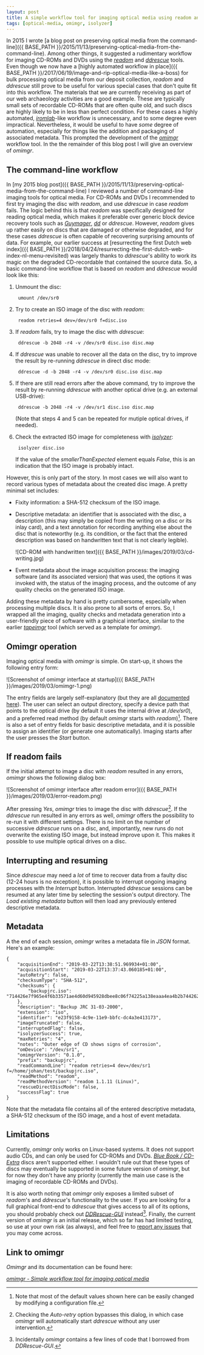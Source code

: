 ```yaml
---
layout: post
title: A simple workflow tool for imaging optical media using readom and ddrescue
tags: [optical-media, omimgr, isolyzer]
---
```


In 2015 I wrote [a blog post on preserving optical media from the command-line]({{ BASE_PATH }}/2015/11/13/preserving-optical-media-from-the-command-line). Among other things, it suggested a rudimentary workflow for imaging CD-ROMs and DVDs using the [*readom*](http://linux.die.net/man/1/readom) and [*ddrescue*](http://linux.die.net/man/1/ddrescue) tools. Even though we now have a [highly automated workflow in place]({{ BASE_PATH }}/2017/06/19/image-and-rip-optical-media-like-a-boss) for bulk processing optical media from our deposit collection, *readom* and *ddrescue* still prove to be useful for various special cases that don't quite fit into this workflow. The materials that we are currently receiving as part of our web archaeology activities are a good example. These are typically small sets of recordable CD-ROMs that are often quite old, and such discs are highly likely to be in less than perfect condition. For these cases a highly automated, [*iromlab*](https://github.com/KBNLresearch/iromlab)-like workflow is unnecessary, and to some degree even impractical. Nevertheless, it would be useful to have *some* degree of automation, especially for things like the addition and packaging of associated metadata. This prompted the development of the [*omimgr*](https://github.com/KBNLresearch/omimgr) workflow tool. In the the remainder of this blog post I will give an overview of *omimgr*.

<!-- more -->

## The command-line workflow

In [my 2015 blog post]({{ BASE_PATH }}/2015/11/13/preserving-optical-media-from-the-command-line) I reviewed a number of command-line imaging tools for optical media. For CD-ROMs and DVDs I recommended to first try imaging the disc with *readom*, and use *ddrescue* in case *readom* fails. The logic behind this is that *readom* was specifically designed for reading optical media, which makes it preferable over generic block device recovery tools such as [*Guymager*](https://guymager.sourceforge.io/), [*dd*](http://linux.die.net/man/1/dd) or *ddrescue*. However, *readom* gives up rather easily on discs that are damaged or otherwise degraded, and for these cases *ddrescue* is often capable of recovering surprising amounts of data. For example, our earlier success at [resurrecting the first Dutch web index]({{ BASE_PATH }}/2018/04/24/resurrecting-the-first-dutch-web-index-nl-menu-revisited) was largely thanks to *ddrescue*'s ability to work its magic on the degraded CD-recordable that contained the source data. So, a basic command-line workflow that is based on *readom* and *ddrescue* would look like this:

1. Unmount the disc:

        umount /dev/sr0

2. Try to create an ISO image of the disc with *readom*:

        readom retries=4 dev=/dev/sr0 f=disc.iso

3. If *readom* fails, try to image the disc with *ddrescue*:

        ddrescue -b 2048 -r4 -v /dev/sr0 disc.iso disc.map

4. If *ddrescue* was unable to recover all the data on the disc, try to improve the result by re-running *ddrescue* in direct disc mode:

        ddrescue -d -b 2048 -r4 -v /dev/sr0 disc.iso disc.map

5. If there are still read errors after the above command, try to improve the result by re-running *ddrescue* with another optical drive (e.g. an external USB-drive):

        ddrescue -b 2048 -r4 -v /dev/sr1 disc.iso disc.map

    (Note that steps 4 and 5 can be repeated for mutiple optical drives, if needed).

6. Check the extracted ISO image for completeness with [*isolyzer*](https://github.com/KBNLresearch/isolyzer):

        isolyzer disc.iso

    If the value of the *smallerThanExpected* element equals *False*, this is an indication that the ISO image is probably intact.

However, this is only part of the story. In most cases we will also want to record various types of metadata about the created disc image. A pretty minimal set includes:

- Fixity information: a SHA-512 checksum of the ISO image.

- Descriptive metadata: an identifier that is associated with the disc, a description (this may simply be copied from the writing on a disc or its inlay card), and a text annotation for recording anything else about the disc that is noteworthy (e.g. its condition, or the fact that the entered description was based on handwritten text that is not clearly legible).

    ![CD-ROM with handwritten text]({{ BASE_PATH }}/images/2019/03/cd-writing.jpg)

- Event metadata about the image acquisition process: the imaging software (and its associated version) that was used, the options it was invoked with, the status of the imaging process, and the outcome of any quality checks on the generated ISO image.

Adding these metadata by hand is pretty cumbersome, especially when processing multiple discs. It is also prone to all sorts of errors. So, I wrapped all the imaging, quality checks and metadata generation into a user-friendly piece of software with a graphical interface, similar to the earlier [*tapeimgr*](https://github.com/KBNLresearch/tapeimgr) tool (which served as a template for *omimgr*).

## Omimgr operation

Imaging optical media with *omimgr* is simple. On start-up, it shows the following entry form:

![Screenshot of omimgr interface at startup]({{ BASE_PATH }}/images/2019/03/omimgr-1.png)

The entry fields are largely self-explanatory (but they are all [documented here](https://github.com/KBNLresearch/omimgr)). The user can select an output directory, specify a device path that points to the optical drive (by default it uses the internal drive at */dev/sr0*), and a preferred read method (by default *omimgr* starts with *readom*)[^3]. There is also a set of entry fields for basic descriptive metadata, and it is possible to assign an identifier (or generate one automatically). Imaging starts after the user presses the *Start* button.

## If readom fails

If the initial attempt to image a disc with *readom* resulted in any errors, *omimgr* shows the following dialog box:

![Screenshot of omimgr interface after readom error]({{ BASE_PATH }}/images/2019/03/error-readom.png)

After pressing *Yes*, *omimgr* tries to image the disc with *ddrescue*[^1]. If the *ddrescue* run resulted in any errors as well, *omimgr* offers the possibility to re-run it with different settings. There is no limit on the number of successive *ddrescue* runs on a disc, and, importantly, new runs do not overwrite the existing ISO image, but instead improve upon it. This makes it possible to use multiple optical drives on a disc.

## Interrupting and resuming

Since *ddrescue* may need a *lot* of time to recover data from a faulty disc (12-24 hours is no exception), it is possible to interrupt ongoing imaging processes with the *Interrupt* button. Interrupted *ddrescue* sessions can be resumed at any later time by selecting the session's output directory. The *Load existing metadata* button will then load any previously entered descriptive metadata.

## Metadata

A the end of each session, *omimgr* writes a metadata file in *JSON* format. Here's an example:  

    {
        "acquisitionEnd": "2019-03-22T13:38:51.969934+01:00",
        "acquisitionStart": "2019-03-22T13:37:43.060185+01:00",
        "autoRetry": false,
        "checksumType": "SHA-512",
        "checksums": {
            "backupjrc.iso": "714426e7f965e4f6b33571ae4d60d945928dbee8c06f74225a138eaaa4ea4b2b7442620227e94920a0bc7ac17a6c7096fb310746cfff2c04b5c3e778ae8998ce"
        },
        "description": "Backup JRC 31-03-2000",
        "extension": "iso",
        "identifier": "e23f9158-4c9e-11e9-bbfc-dc4a3e413173",
        "imageTruncated": false,
        "interruptedFlag": false,
        "isolyzerSuccess": true,
        "maxRetries": "4",
        "notes": "Outer edge of CD shows signs of corrosion",
        "omDevice": "/dev/sr1",
        "omimgrVersion": "0.1.0",
        "prefix": "backupjrc",
        "readCommandLine": "readom retries=4 dev=/dev/sr1 f=/home/johan/test/backupjrc.iso",
        "readMethod": "readom",
        "readMethodVersion": "readom 1.1.11 (Linux)",
        "rescueDirectDiscMode": false,
        "successFlag": true
    }


Note that the metadata file contains all of the entered descriptive metadata, a SHA-512 checksum of the ISO image, and a host of event metadata.

## Limitations

Currently, *omimgr* only works on Linux-based systems. It does not support audio CDs, and can only be used for CD-ROMs and DVDs. [*Blue Book / CD-Extra*](https://en.wikipedia.org/wiki/Blue_Book_(CD_standard)) discs aren't supported either. I wouldn't rule out that these types of discs may eventually be supported in some future version of *omimgr*, but for now they don't have any priority (currently the main use case is the imaging of recordable CD-ROMs and DVDs).

It is also worth noting that *omimgr* only exposes a limited subset of *readom*'s and *ddrescue*'s functionality to the user. If you are looking for a full graphical front-end to *ddrescue* that gives access to all of its options, you should probably check out [*DDRescue-GUI*](https://launchpad.net/ddrescue-gui) instead[^2]. Finally, the current version of *omimgr* is an initial release, which so far has had limited testing, so use at your own risk (as always), and feel free to [report any issues](https://github.com/KBNLresearch/omimgr/issues) that you may come across.

## Link to omimgr

*Omimgr* and its documentation can be found here:

[*omimgr - Simple workflow tool for imaging optical media*](https://github.com/KBNLresearch/omimgr)


[^1]: Checking the *Auto-retry* option bypasses this dialog, in which case *omimgr* will automatically start *ddrescue* without any user intervention.

[^2]: Incidentally *omimgr* contains a few lines of code that I borrowed from *DDRescue-GUI*.

[^3]: Note that most of the default values shown here can be easily changed by modifying a configuration file.